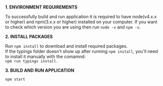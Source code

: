 <b>1. ENVIRONMENT REQUIREMENTS</b>
<div>
To successfully build and run application it is required to have node(v4.x.x or higher) and npm(3.x.x or higher) installed on your computer. If you want to check which version you are using then run <code>node -v</code> and <code>npm -v</code>.
</div>

<b>2. INSTALL PACKAGES</b>

<div>
Run <code>npm install</code> to download and install required packages.
</div>

<div>
If the typings folder doesn't show up after running <code>npm install</code>, you'll need to install it manually with the comamnd: <div><code>npm run typings install.</code></div>
</div>

<b>3. BUILD AND RUN APPLICATION</b>

<div>
<code>npm start</code> 
</div>
